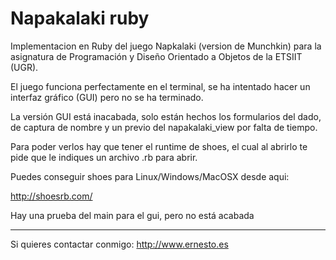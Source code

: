  
Napakalaki ruby
===============

Implementacion en Ruby del juego Napkalaki (version de Munchkin) para la asignatura de Programación y Diseño Orientado a Objetos de la ETSIIT (UGR).

El juego funciona perfectamente en el terminal, se ha intentado hacer un interfaz gráfico (GUI) pero no se ha terminado.

La versión GUI está inacabada, solo están hechos los formularios del dado, de captura de nombre y un previo del napakalaki_view por falta de tiempo. 

Para poder verlos hay que tener el runtime de shoes, el cual al abrirlo te pide que le indiques un archivo .rb para abrir. 

Puedes conseguir shoes para Linux/Windows/MacOSX desde aqui: 

http://shoesrb.com/

Hay una prueba del main para el gui, pero no está acabada

---
Si quieres contactar conmigo: http://www.ernesto.es
